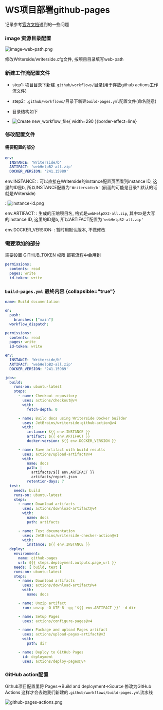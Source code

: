 # WS项目部署github-pages

记录参考[官方文档](https://www.jetbrains.com/help/writerside/deploy-docs-to-github-pages.html#search)遇到的一些问题

### image 资源目录配置
![image-web-path.png](image-web-path.png)

修改Writerside/writerside.cfg文件, 按项目目录填写web-path

### 新建工作流配置文件

* step1: 项目目录下新建`.github/workflows/`目录(用于存放github actions工作流文件)

* step2: `.github/workflows/`目录下新建`build-pages.yml`配置文件(命名随意)

* 目录结构如下

* ![Create new_workflow_file](new_workflow_file.png){ width=290 }{border-effect=line}

### 修改配置文件

#### 需要配置的部分
```yaml
env:
  INSTANCE: 'Writerside/b'
  ARTIFACT: 'webHelpB2-all.zip'
  DOCKER_VERSION: '241.15989'
```

env.INSTANCE:
: 可以直接在Writerside的instance配置页面看到instance ID, 这里的ID是b, 所以INSTANCE配置为`'Writerside/b'`
(前面的可能是目录? 默认的话就是Writerside)

: ![instance-id.png](instance-id.png)

env.ARTIFACT:
: 生成的压缩项目名, 格式是`webHelpXX2-all.zip`, 其中`XX`是大写的Instance ID, 这里的ID是b,
所以ARTIFACT配置为`'webHelpB2-all.zip'`

env.DOCKER_VERSION:
: 暂时用默认版本, 不做修改

### 需要添加的部分
需要设置 GITHUB_TOKEN 权限 部署流程中会用到
```yaml
permissions:
  contents: read
  pages: write
  id-token: write
```

### `build-pages.yml` 最终内容 {collapsible="true"}
```yaml
name: Build documentation

on:
  push:
    branches: ["main"]
  workflow_dispatch:

permissions:
  contents: read
  pages: write
  id-token: write

env:
  INSTANCE: 'Writerside/b'
  ARTIFACT: 'webHelpB2-all.zip'
  DOCKER_VERSION: '241.15989'

jobs:
  build:
    runs-on: ubuntu-latest
    steps:
      - name: Checkout repository
        uses: actions/checkout@v4
        with:
          fetch-depth: 0

      - name: Build docs using Writerside Docker builder
        uses: JetBrains/writerside-github-action@v4
        with:
          instance: ${{ env.INSTANCE }}
          artifact: ${{ env.ARTIFACT }}
          docker-version: ${{ env.DOCKER_VERSION }}

      - name: Save artifact with build results
        uses: actions/upload-artifact@v4
        with:
          name: docs
          path: |
            artifacts/${{ env.ARTIFACT }}
            artifacts/report.json
          retention-days: 7
  test:
    needs: build
    runs-on: ubuntu-latest
    steps:
      - name: Download artifacts
        uses: actions/download-artifact@v4
        with:
          name: docs
          path: artifacts

      - name: Test documentation
        uses: JetBrains/writerside-checker-action@v1
        with:
          instance: ${{ env.INSTANCE }}
  deploy:
    environment:
      name: github-pages
      url: ${{ steps.deployment.outputs.page_url }}
    needs: [ build, test ]
    runs-on: ubuntu-latest
    steps:
      - name: Download artifacts
        uses: actions/download-artifact@v4
        with:
          name: docs

      - name: Unzip artifact
        run: unzip -O UTF-8 -qq '${{ env.ARTIFACT }}' -d dir

      - name: Setup Pages
        uses: actions/configure-pages@v4

      - name: Package and upload Pages artifact
        uses: actions/upload-pages-artifact@v3
        with:
          path: dir

      - name: Deploy to GitHub Pages
        id: deployment
        uses: actions/deploy-pages@v4
```

### GitHub action配置
Github项目配置里将 Pages->Build and deployment->Source 修改为GitHub Actions
这样才会去跑我们新建的`.github/workflows/build-pages.yml`流水线

![github-pages-actions.png](github-pages-actions.png)